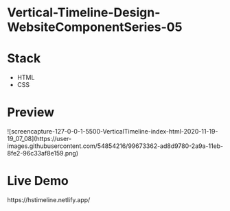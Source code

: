 # Vertical-Timeline-Design-WebsiteComponentSeries-05
<h1>Stack </h1>
<ul>
<li>HTML</li>
<li>CSS</li>
</ul>

<h1>Preview</h1>
![screencapture-127-0-0-1-5500-VerticalTimeline-index-html-2020-11-19-19_07_08](https://user-images.githubusercontent.com/54854216/99673362-ad8d9780-2a9a-11eb-8fe2-96c33af8e159.png)

<h1>Live Demo</h1>
https://hstimeline.netlify.app/






